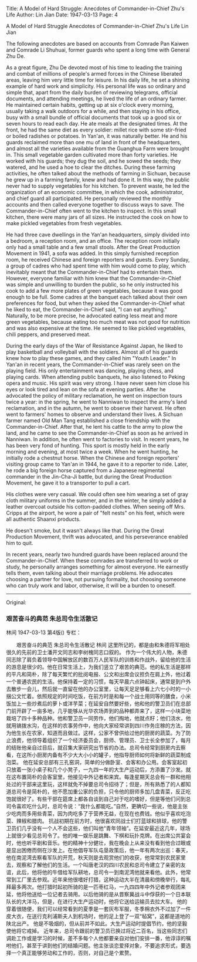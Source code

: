 Title: A Model of Hard Struggle: Anecdotes of Commander-in-Chief Zhu's Life
Author: Lin Jian
Date: 1947-03-13
Page: 4

A Model of Hard Struggle
Anecdotes of Commander-in-Chief Zhu's Life
Lin Jian

The following anecdotes are based on accounts from Comrade Pan Kaiwen and Comrade Li Shuhuai, former guards who spent a long time with General Zhu De.

As a great figure, Zhu De devoted most of his time to leading the training and combat of millions of people's armed forces in the Chinese liberated areas, leaving him very little time for leisure. In his daily life, he set a shining example of hard work and simplicity. His personal life was so ordinary and simple that, apart from the daily burden of reviewing telegrams, official documents, and attending meetings, he lived the life of an ordinary farmer. He maintained certain habits, getting up at six o'clock every morning, usually taking a walk outdoors for a while, and then staying in his office, busy with a small bundle of official documents that took up a good six or seven hours to read each day. He ate meals at the designated times. At the front, he had the same diet as every soldier: millet rice with some stir-fried or boiled radishes or potatoes. In Yan'an, it was naturally better. He and his guards reclaimed more than one mu of land in front of the headquarters, and almost all the varieties available from the Guanghua Farm were brought in. This small vegetable garden cultivated more than forty varieties. He worked with his guards; they dug the soil, and he sowed the seeds; they watered, and he used a hoe to clear the ditches. During these farming activities, he often talked about the methods of farming in Sichuan, because he grew up in a farming family, knew and had done it. In this way, the public never had to supply vegetables for his kitchen. To prevent waste, he led the organization of an economic committee, in which the cook, administrator, and chief guard all participated. He personally reviewed the monthly accounts and then called everyone together to discuss ways to save. The Commander-in-Chief often went to the kitchen to inspect. In this small kitchen, there were many jars of all sizes. He instructed the cook on how to make pickled vegetables from fresh vegetables.

He had three cave dwellings in the Yan'an headquarters, simply divided into a bedroom, a reception room, and an office. The reception room initially only had a small table and a few small stools. After the Great Production Movement in 1941, a sofa was added. In this simply furnished reception room, he received Chinese and foreign reporters and guests. Every Sunday, a group of cadres who had spent time with him would come to play, which inevitably meant that the Commander-in-Chief had to entertain them. However, everyone familiar with him knew that the Commander-in-Chief was simple and unwilling to burden the public, so he only instructed his cook to add a few more plates of green vegetables, because it was good enough to be full. Some cadres at the banquet each talked about their own preferences for food, but when they asked the Commander-in-Chief what he liked to eat, the Commander-in-Chief said, "I can eat anything." Naturally, to be more precise, he advocated eating less meat and more green vegetables, because eating too much meat was not good for nutrition and was also expensive at the time. He seemed to like pickled vegetables, chili peppers, and preserved meat.

During the early days of the War of Resistance Against Japan, he liked to play basketball and volleyball with the soldiers. Almost all of his guards knew how to play these games, and they called him "Youth Leader." In Yan'an in recent years, the Commander-in-Chief was rarely seen on the playing field. His only entertainment was dancing, playing chess, and playing cards. When attending public banquets, he also listened to Peking opera and music. His spirit was very strong. I have never seen him close his eyes or look tired and lean on the sofa at evening parties. After he advocated the policy of military reclamation, he went on inspection tours twice a year: in the spring, he went to Nanniwan to inspect the army's land reclamation, and in the autumn, he went to observe their harvest. He often went to farmers' homes to observe and understand their lives. A Sichuan farmer named Old Man Tang established a close friendship with the Commander-in-Chief. After that, he lent his cattle to the army to plow the land, and he came to see the Commander-in-Chief as soon as he arrived in Nanniwan. In addition, he often went to factories to visit. In recent years, he has been very fond of hunting. This sport is mostly held in the early morning and evening, at most twice a week. When he went hunting, he initially rode a chestnut horse. When the Chinese and foreign reporters' visiting group came to Yan'an in 1944, he gave it to a reporter to ride. Later, he rode a big foreign horse captured from a Japanese regimental commander in the Jin-Cha-Ji battle, but during the Great Production Movement, he gave it to a transporter to pull a cart.

His clothes were very casual. We could often see him wearing a set of gray cloth military uniforms in the summer, and in the winter, he simply added a leather overcoat outside his cotton-padded clothes. When seeing off Mrs. Cripps at the airport, he wore a pair of "felt nests" on his feet, which were all authentic Shaanxi products.

He doesn't smoke, but it wasn't always like that. During the Great Production Movement, thrift was advocated, and his perseverance enabled him to quit.

In recent years, nearly two hundred guards have been replaced around the Commander-in-Chief. When these comrades are transferred to work or study, he personally arranges something for almost everyone. He earnestly tells them, even talking about their marriage problems. He advocates choosing a partner for love, not pursuing formality, but choosing someone who can truly work and labor, otherwise, it will be a burden to oneself.



<hr /> 

Original: 


### 艰苦奋斗的典范  朱总司令生活散记
林间
1947-03-13
第4版()
专栏：

　　艰苦奋斗的典范
    朱总司令生活散记
    林间
    这里所记的，都是由和朱德将军相处很久的先前的卫士潘开文同志和李树槐同志口叙的。
    作为一个伟大的人物，朱德同志除了肩负着领导中国解放区的数百万人民军队的训练和作战外，留给他的生活的游息是很少的。他在日常生活上，为我们竖立了艰苦的典范。他的私生活是那样的平凡和简朴，除了每天繁忙的批阅电报、公文和出席会议担负在肩上外，他过着一个普通农民的生活。他保持着一定的习惯，每天早晨六点钟起床，通常是到户外去散步一会儿，然后就一直留在他的办公室里，让每天足足够看上六七小时的一小捆公文忙着。依照规定的时间吃饭，在前方时是和每一个战士用同等的膳食，小米饭加上一些炒煮后的萝卜或洋芋菜；在延安自然要好些，他和他的警卫员们在总部门前开辟了一亩多地，几乎能够从光华农场弄到的品种都弄来了，这样一小块菜地栽培了四十多种品种。他和警卫员一同劳作，他们掏地，他就点籽；他们浇水，他就用镐拨水沟，在这样的农事劳作中，他向大家经常讲到四川作务庄稼的方法，因为他生长在农家，知道而且做过。这样，公家不曾供给过他的厨房的蔬菜。为了防止浪费，他领导着组织了一个经济委员会，厨师、管理员、卫士长全参加了，每月的结账他亲自过目后，就召集大家研究出节省的办法。总司令经常到厨房内去察看，在这所小厨房内备有不少大大小小的罐子，他指导厨师如何将新鲜的蔬菜制成泡菜。
    他在延安总部有三孔窑洞，简单的分做卧室、会客和办公用。会客室起初只放着一张小桌子和几个小凳子，一九四一年的大生产运动后，方添置了沙发。就在这布置简朴的会客室里，他接见中外记者和来宾。每逢星期天总会有一群和他相处过的干部来这里玩，这样就免不掉要总司令招待了；但是，所有熟悉了的人都知道总司令是简朴的，他不愿加重公家的负担，只令他的厨师多加几盘青菜，反正吃饱就很好了。有些干部在筵席上都各自谈到自己对于吃的嗜好，但是等他们问到总司令喜欢吃什么时，总司令说：“我什么都能吃。”自然，更确切一些说，他是主张少吃肉而多用些青菜，因为肉吃多了于营养无益，在现在也费钱。他似乎喜欢吃泡菜、辣椒和腊肉。
    抗战初期在前方时，他很喜欢同战士们打蓝球和排球，他的警卫员们几乎没有一个人不会这些，他们叫他“青年领袖”。在延安最近这几年，球场上就很少看见总司令了。他的唯一娱乐是跳舞、下棋和玩扑克牌。在出席公共宴会时，他也听平剧和音乐。他的精神十分健壮，我在晚会上从来没有看到他合过眼或是显出困倦而侧在沙发上。在他倡导军队屯垦政策后，他一年有两次出巡：春天，他在南泥湾去察看军队的开荒，秋天则是去观赏他们的收获，他常常到农民家里去，观察和了解他们的生活。一个叫唐老汉的四川农民和总司令建立了亲密的友谊，此后，他将他的牛借给军队耕地，总司令一到南泥湾他就来看他。此外，他常常到工厂里去参观。近年来他很嗜好打猎，这种运动大半在清晨和傍晚举行，每礼拜最多两次。他打猎时起初所骑的是一匹枣红马，一九四四年中外记者参观团来延，他将他送给一位记者去骑用。以后他骑的是从晋察冀战斗中俘获的一个日本联队长的大洋马，但是，在进行大生产运动时，他将它送给运输员去拉大车。
    他的穿着很随便，我们可以经常看到的夏季是一套灰布军服，冬季棉衣外不过加了一件皮大衣，在送行克利浦斯夫人到机场时，他的足上登了一双“毡窝”，这都是道地的陕北出产。
    他是不吸烟的，但从前并不如此。大生产运动时提倡节约，他的坚毅使他将它戒掉。
    近年来，总司令跟前的警卫员已换过将近二百名，当这些同志们调赴工作或是学习的时候，差不多每个人他都要亲自对他们安排一番，他谆谆的嘱咐他们，甚至于讲到他们的结婚问题。他主张谈恋爱择对象，不要追求形式，要选择一个真正能够劳动和工作的，否则，对自己是个累赘。
